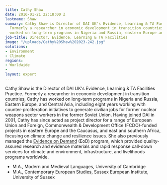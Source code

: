 ```yaml
---
title: Cathy Shaw
date: 2016-01-21 22:18:00 Z
lastname: Shaw
summary: Cathy Shaw is Director of DAI UK's Evidence, Learning & TA Facilities Practice.
  Formerly a researcher in economic development in transition countries, Cathy has
  worked on long-term programs in Nigeria and Russia, eastern Europe and Central Asia.
job-title: Director, Evidence, Learning & TA Facilities
image: "/uploads/Cathy%20Shaw%202023-242.jpg"
solutions:
- Environment
- Climate
regions:
- Worldwide
- 
layout: expert
---
```


Cathy Shaw is the Director of DAI UK's Evidence, Learning & TA Facilities Practice. Formerly a researcher in economic development in transition countries, Cathy has worked on long-term programs in Nigeria and Russia, Eastern Europe, and Central Asia, including eight years working with counter-proliferation initiatives to generate civilian jobs for former nuclear weapons sector workers in the former Soviet Union. Having joined DAI in 2001, Cathy has since acted as project director for a range of European Union and Foreign, Commonwealth & Development Office (FCDO)-funded projects in eastern Europe and the Caucasus, and east and southern Africa, focusing on climate change and resilience issues. She also previously managed the [Evidence on Demand](https://www.dai.com/our-work/projects/worldwide-evidence-demand-core-services) (EoD) program, which provided quality-assured research and evidence materials and rapid response call-down services for climate and environment, infrastructure, and livelihoods programs worldwide. 

* M.A., Modern and Medieval Languages, University of Cambridge
* M.A., Contemporary European Studies, Sussex European Institute, University of Sussex